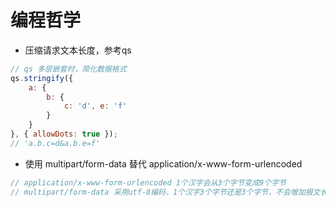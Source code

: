 # 编程哲学

+ 压缩请求文本长度，参考qs

```js
// qs 多层嵌套时，简化数据格式
qs.stringify({
    a: {
        b: {
            c: 'd', e: 'f'
        }
    }
}, { allowDots: true });
// 'a.b.c=d&a.b.e=f'
```

+ 使用 multipart/form-data 替代 application/x-www-form-urlencoded

```js
// application/x-www-form-urlencoded 1个汉字会从3个字节变成9个字节
// multipart/form-data 采用utf-8编码，1个汉字3个字节还是3个字节，不会增加报文长度
```